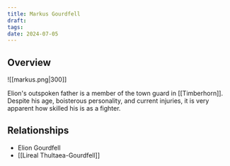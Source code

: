 ```yaml
---
title: Markus Gourdfell
draft: 
tags: 
date: 2024-07-05
---
```

## Overview

![[markus.png|300]]

Elion's outspoken father is a member of the town guard in [[Timberhorn]]. Despite his age, boisterous personality, and current injuries, it is very apparent how skilled his is as a fighter.
## Relationships

- Elion Gourdfell
- [[Lireal Thultaea-Gourdfell]]

